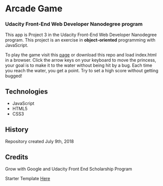 # Arcade Game
### Udacity Front-End Web Developer Nanodegree program

This app is Project 3 in the Udacity Front-End Web Developer Nanodegree program. This project is an exercise in **object-oriented** programming with JavaScript.

To play the game visit this [page](https://ec-miller.github.io/arcade-game) or download this repo and load index.html in a browser. Click the arrow keys on your keyboard to move the princess, your goal is to make it to the water without being hit by a bug. Each time you reach the water, you get a point. Try to set a high score without getting bugged!

## Technologies
- JavaScript
- HTML5
- CSS3

## History
Repository created July 9th, 2018

## Credits
Grow with Google and Udacity Front End Scholarship Program

Starter Template [Here](https://github.com/udacity/frontend-nanodegree-arcade-game)  
